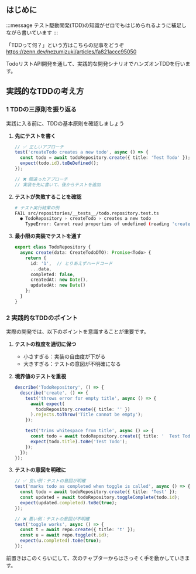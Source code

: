 ##  はじめに
:::message
テスト駆動開発(TDD)の知識がゼロでもはじめられるように補足しながら書いています
:::

「TDDって何？」という方はこちらの記事をどうぞ
https://zenn.dev/nezumizuki/articles/fa821accc95050

TodoリストAPI開発を通して、実践的な開発シナリオでハンズオンTDDを行います。

## 実践的なTDDの考え方

### 1 TDDの三原則を振り返る

実践に入る前に、TDDの基本原則を確認しましょう

1. **先にテストを書く**
   ```typescript
   // ✅ 正しいアプローチ
   test('createTodo creates a new todo', async () => {
     const todo = await todoRepository.create({ title: 'Test Todo' });
     expect(todo.id).toBeDefined();
   });
   
   // ❌ 間違ったアプローチ
   // 実装を先に書いて、後からテストを追加
   ```

2. **テストが失敗することを確認**
   ```bash
   # テスト実行結果の例
   FAIL src/repositories/__tests__/todo.repository.test.ts
     ● TodoRepository › createTodo › creates a new todo
       TypeError: Cannot read properties of undefined (reading 'create')
   ```

3. **最小限の実装でテストを通す**
   ```typescript
   export class TodoRepository {
     async create(data: CreateTodoDTO): Promise<Todo> {
       return {
         id: '1',  // とりあえずハードコード
         ...data,
         completed: false,
         createdAt: new Date(),
         updatedAt: new Date()
       };
     }
   }
   ```

### 2 実践的なTDDのポイント

実際の開発では、以下のポイントを意識することが重要です。

1. **テストの粒度を適切に保つ**
   - 小さすぎる：実装の自由度が下がる
   - 大きすぎる：テストの意図が不明確になる

2. **境界値のテストを重視**
   ```typescript
   describe('TodoRepository', () => {
     describe('create', () => {
       test('throws error for empty title', async () => {
         await expect(
           todoRepository.create({ title: '' })
         ).rejects.toThrow('Title cannot be empty');
       });

       test('trims whitespace from title', async () => {
         const todo = await todoRepository.create({ title: '  Test Todo  ' });
         expect(todo.title).toBe('Test Todo');
       });
     });
   });
   ```

3. **テストの意図を明確に**
   ```typescript
   // ✅ 良い例：テストの意図が明確
   test('marks todo as completed when toggle is called', async () => {
     const todo = await todoRepository.create({ title: 'Test' });
     const updated = await todoRepository.toggleComplete(todo.id);
     expect(updated.completed).toBe(true);
   });

   // ❌ 悪い例：テストの意図が不明確
   test('toggle works', async () => {
     const t = await repo.create({ title: 't' });
     const u = await repo.toggle(t.id);
     expect(u.completed).toBe(true);
   });
   ```


前置きはこのくらいにして、次のチャプターからはさっそく手を動かしていきます。
